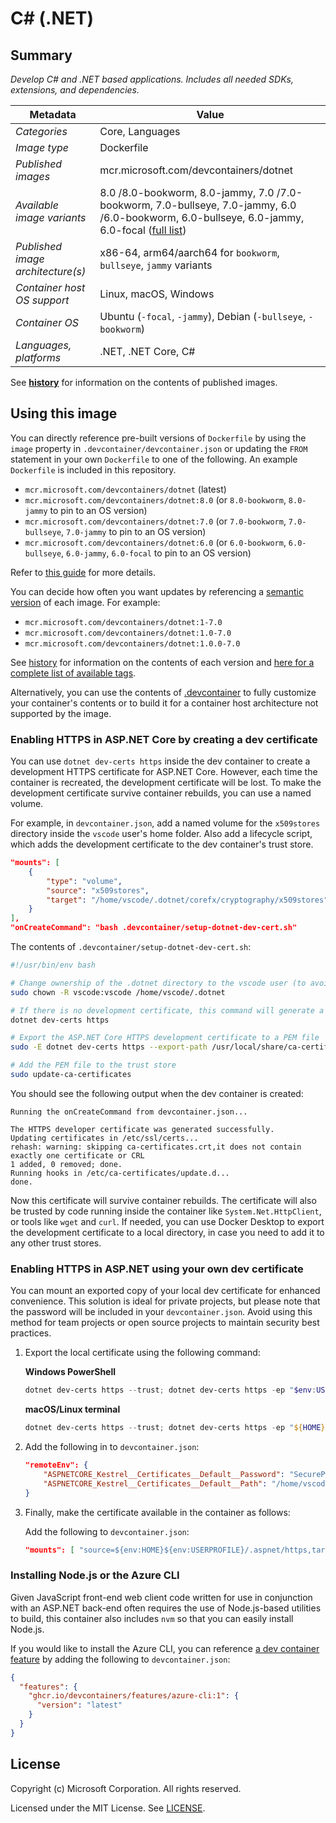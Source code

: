 # C# (.NET)

## Summary

*Develop C# and .NET based applications. Includes all needed SDKs, extensions, and dependencies.*

| Metadata | Value |  
|----------|-------|
| *Categories* | Core, Languages |
| *Image type* | Dockerfile |
| *Published images* | mcr.microsoft.com/devcontainers/dotnet |
| *Available image variants* | 8.0 /8.0-bookworm, 8.0-jammy, 7.0 /7.0-bookworm, 7.0-bullseye, 7.0-jammy, 6.0 /6.0-bookworm, 6.0-bullseye, 6.0-jammy, 6.0-focal ([full list](https://mcr.microsoft.com/v2/devcontainers/dotnet/tags/list)) |
| *Published image architecture(s)* | x86-64, arm64/aarch64 for `bookworm`, `bullseye`, `jammy` variants |
| *Container host OS support* | Linux, macOS, Windows |
| *Container OS* | Ubuntu (`-focal`, `-jammy`), Debian (`-bullseye`, `-bookworm`) |
| *Languages, platforms* | .NET, .NET Core, C# |

See **[history](history)** for information on the contents of published images.

## Using this image

You can directly reference pre-built versions of `Dockerfile` by using the `image` property in `.devcontainer/devcontainer.json` or updating the `FROM` statement in your own  `Dockerfile` to one of the following. An example `Dockerfile` is included in this repository.

- `mcr.microsoft.com/devcontainers/dotnet` (latest)
- `mcr.microsoft.com/devcontainers/dotnet:8.0` (or `8.0-bookworm`, `8.0-jammy` to pin to an OS version)
- `mcr.microsoft.com/devcontainers/dotnet:7.0` (or `7.0-bookworm`, `7.0-bullseye`, `7.0-jammy` to pin to an OS version)
- `mcr.microsoft.com/devcontainers/dotnet:6.0` (or `6.0-bookworm`, `6.0-bullseye`, `6.0-jammy`, `6.0-focal` to pin to an OS version)


Refer to [this guide](https://containers.dev/guide/dockerfile) for more details.

You can decide how often you want updates by referencing a [semantic version](https://semver.org/) of each image. For example:

- `mcr.microsoft.com/devcontainers/dotnet:1-7.0`
- `mcr.microsoft.com/devcontainers/dotnet:1.0-7.0`
- `mcr.microsoft.com/devcontainers/dotnet:1.0.0-7.0`

See [history](history) for information on the contents of each version and [here for a complete list of available tags](https://mcr.microsoft.com/v2/devcontainers/dotnet/tags/list).

Alternatively, you can use the contents of [.devcontainer](.devcontainer) to fully customize your container's contents or to build it for a container host architecture not supported by the image.

### Enabling HTTPS in ASP.NET Core by creating a dev certificate

You can use `dotnet dev-certs https` inside the dev container to create a development HTTPS certificate for ASP.NET Core. However, each time the container is recreated, the development certificate will be lost. To make the development certificate survive container rebuilds, you can use a named volume. 

For example, in `devcontainer.json`, add a named volume for the `x509stores` directory inside the `vscode` user's home folder. Also add a lifecycle script, which adds the development certificate to the dev container's trust store.

``` json
"mounts": [
    {
        "type": "volume",
        "source": "x509stores",
        "target": "/home/vscode/.dotnet/corefx/cryptography/x509stores"
    }
],
"onCreateCommand": "bash .devcontainer/setup-dotnet-dev-cert.sh"
```

The contents of `.devcontainer/setup-dotnet-dev-cert.sh`:

``` bash
#!/usr/bin/env bash

# Change ownership of the .dotnet directory to the vscode user (to avoid permission errors)
sudo chown -R vscode:vscode /home/vscode/.dotnet

# If there is no development certificate, this command will generate a new one
dotnet dev-certs https

# Export the ASP.NET Core HTTPS development certificate to a PEM file
sudo -E dotnet dev-certs https --export-path /usr/local/share/ca-certificates/dotnet-dev-cert.crt --format pem

# Add the PEM file to the trust store
sudo update-ca-certificates
```

You should see the following output when the dev container is created:

``` text
Running the onCreateCommand from devcontainer.json...

The HTTPS developer certificate was generated successfully.
Updating certificates in /etc/ssl/certs...
rehash: warning: skipping ca-certificates.crt,it does not contain exactly one certificate or CRL
1 added, 0 removed; done.
Running hooks in /etc/ca-certificates/update.d...
done.
```

Now this certificate will survive container rebuilds. The certificate will also be trusted by code running inside the container like `System.Net.HttpClient`, or tools like `wget` and `curl`. If needed, you can use Docker Desktop to export the development certificate to a local directory, in case you need to add it to any other trust stores.

### Enabling HTTPS in ASP.NET using your own dev certificate

You can mount an exported copy of your local dev certificate for enhanced convenience. This solution is ideal for private projects, but please note that the password will be included in your `devcontainer.json`. Avoid using this method for team projects or open source projects to maintain security best practices.

1. Export the local certificate using the following command:

    **Windows PowerShell**

    ```powershell
    dotnet dev-certs https --trust; dotnet dev-certs https -ep "$env:USERPROFILE/.aspnet/https/aspnetapp.pfx" -p "SecurePwdGoesHere"
    ```

    **macOS/Linux terminal**

    ```powershell
    dotnet dev-certs https --trust; dotnet dev-certs https -ep "${HOME}/.aspnet/https/aspnetapp.pfx" -p "SecurePwdGoesHere"
    ```

2. Add the following in to `devcontainer.json`:

    ```json
    "remoteEnv": {
        "ASPNETCORE_Kestrel__Certificates__Default__Password": "SecurePwdGoesHere",
        "ASPNETCORE_Kestrel__Certificates__Default__Path": "/home/vscode/.aspnet/https/aspnetapp.pfx",
    }
    ```

3. Finally, make the certificate available in the container as follows:

    Add the following to `devcontainer.json`:

    ```json
    "mounts": [ "source=${env:HOME}${env:USERPROFILE}/.aspnet/https,target=/home/vscode/.aspnet/https,type=bind" ]
    ```

### Installing Node.js or the Azure CLI

Given JavaScript front-end web client code written for use in conjunction with an ASP.NET back-end often requires the use of Node.js-based utilities to build, this container also includes `nvm` so that you can easily install Node.js. 

If you would like to install the Azure CLI, you can reference [a dev container feature](https://github.com/devcontainers/features) by adding the following to `devcontainer.json`:

```json
{
  "features": {
    "ghcr.io/devcontainers/features/azure-cli:1": {
      "version": "latest"
    }
  }
}
```

## License

Copyright (c) Microsoft Corporation. All rights reserved.

Licensed under the MIT License. See [LICENSE](https://github.com/devcontainers/images/blob/main/LICENSE).
